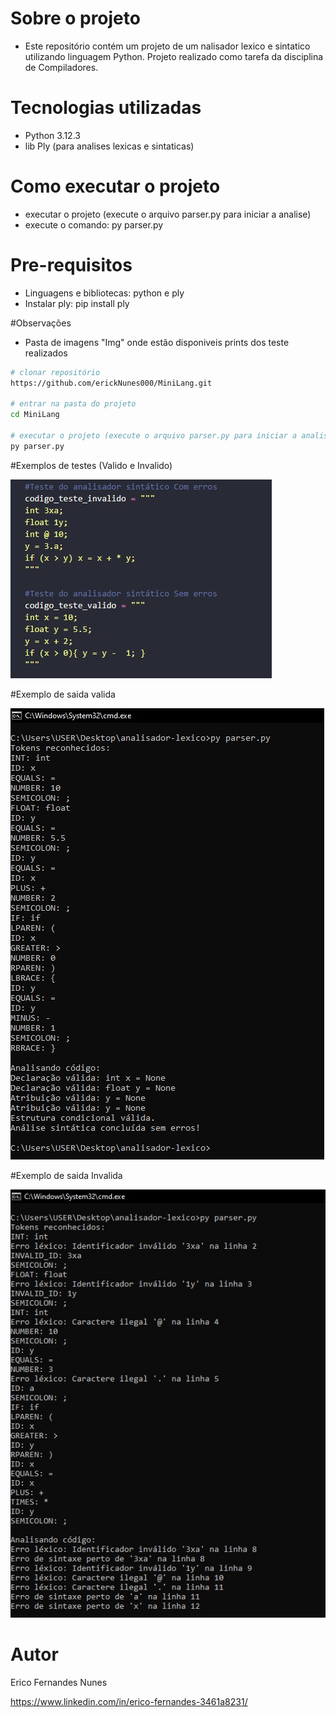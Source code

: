 
# Sobre o projeto
- Este repositório contém um projeto de um nalisador lexico e sintatico utilizando linguagem Python. Projeto realizado como tarefa da disciplina de Compiladores.

# Tecnologias utilizadas
- Python 3.12.3
- lib Ply (para analises lexicas e sintaticas) 


# Como executar o projeto
- executar o projeto (execute o arquivo parser.py para iniciar a analise)
- execute o comando: py parser.py

# Pre-requisitos
- Linguagens e bibliotecas: python e ply
- Instalar ply: pip install ply

#Observações
- Pasta de imagens "Img" onde estão disponiveis prints dos teste realizados


```bash
# clonar repositório
https://github.com/erickNunes000/MiniLang.git

# entrar na pasta do projeto 
cd MiniLang

# executar o projeto (execute o arquivo parser.py para iniciar a analise lexica e sintatica)
py parser.py
```
#Exemplos de testes (Valido e Invalido)

![Exemplos de entradas](https://github.com/erickNunes000/MiniLang/blob/main/Img/Testes.jpg)

#Exemplo de saida valida

![saida valida](https://github.com/erickNunes000/MiniLang/blob/main/Img/exemplo-entrada-valida.jpg)

#Exemplo de saida Invalida

![Saida Invalida](https://github.com/erickNunes000/MiniLang/blob/main/Img/exemplo-entrada-invalida.jpg)

# Autor

Erico Fernandes Nunes

https://www.linkedin.com/in/erico-fernandes-3461a8231/

